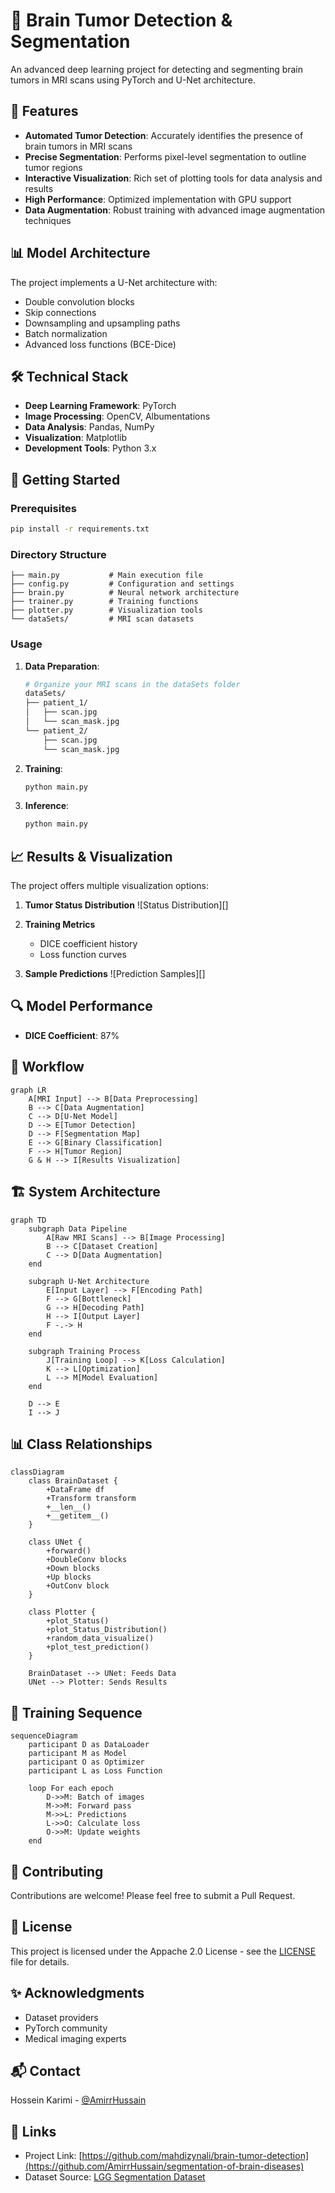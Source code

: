 # 🧠 Brain Tumor Detection & Segmentation

An advanced deep learning project for detecting and segmenting brain tumors in MRI scans using PyTorch and U-Net architecture.

## 🌟 Features

- **Automated Tumor Detection**: Accurately identifies the presence of brain tumors in MRI scans
- **Precise Segmentation**: Performs pixel-level segmentation to outline tumor regions
- **Interactive Visualization**: Rich set of plotting tools for data analysis and results
- **High Performance**: Optimized implementation with GPU support
- **Data Augmentation**: Robust training with advanced image augmentation techniques

## 📊 Model Architecture

The project implements a U-Net architecture with:

- Double convolution blocks
- Skip connections
- Downsampling and upsampling paths
- Batch normalization
- Advanced loss functions (BCE-Dice)

## 🛠️ Technical Stack

- **Deep Learning Framework**: PyTorch
- **Image Processing**: OpenCV, Albumentations
- **Data Analysis**: Pandas, NumPy
- **Visualization**: Matplotlib
- **Development Tools**: Python 3.x

## 🚀 Getting Started

### Prerequisites

```bash
pip install -r requirements.txt
```

### Directory Structure

```
├── main.py           # Main execution file
├── config.py         # Configuration and settings
├── brain.py          # Neural network architecture
├── trainer.py        # Training functions
├── plotter.py        # Visualization tools
└── dataSets/         # MRI scan datasets
```

### Usage

1. **Data Preparation**:
   ```bash
   # Organize your MRI scans in the dataSets folder
   dataSets/
   ├── patient_1/
   │   ├── scan.jpg
   │   └── scan_mask.jpg
   └── patient_2/
       ├── scan.jpg
       └── scan_mask.jpg
   ```

2. **Training**:
   ```python
   python main.py
   ```

3. **Inference**:
   ```python
   python main.py
   ```

## 📈 Results & Visualization

The project offers multiple visualization options:

1. **Tumor Status Distribution**
   ![Status Distribution][]

2. **Training Metrics**
   - DICE coefficient history
   - Loss function curves

3. **Sample Predictions**
   ![Prediction Samples][]

## 🔍 Model Performance

- **DICE Coefficient**: 87%

## 🔄 Workflow

```mermaid
graph LR
    A[MRI Input] --> B[Data Preprocessing]
    B --> C[Data Augmentation]
    C --> D[U-Net Model]
    D --> E[Tumor Detection]
    D --> F[Segmentation Map]
    E --> G[Binary Classification]
    F --> H[Tumor Region]
    G & H --> I[Results Visualization]
```

## 🏗️ System Architecture

```mermaid
graph TD
    subgraph Data Pipeline
        A[Raw MRI Scans] --> B[Image Processing]
        B --> C[Dataset Creation]
        C --> D[Data Augmentation]
    end
    
    subgraph U-Net Architecture
        E[Input Layer] --> F[Encoding Path]
        F --> G[Bottleneck]
        G --> H[Decoding Path]
        H --> I[Output Layer]
        F -.-> H
    end
    
    subgraph Training Process
        J[Training Loop] --> K[Loss Calculation]
        K --> L[Optimization]
        L --> M[Model Evaluation]
    end
    
    D --> E
    I --> J
```

## 📊 Class Relationships

```mermaid
classDiagram
    class BrainDataset {
        +DataFrame df
        +Transform transform
        +__len__()
        +__getitem__()
    }
    
    class UNet {
        +forward()
        +DoubleConv blocks
        +Down blocks
        +Up blocks
        +OutConv block
    }
    
    class Plotter {
        +plot_Status()
        +plot_Status_Distribution()
        +random_data_visualize()
        +plot_test_prediction()
    }
    
    BrainDataset --> UNet: Feeds Data
    UNet --> Plotter: Sends Results
```

## 🔄 Training Sequence

```mermaid
sequenceDiagram
    participant D as DataLoader
    participant M as Model
    participant O as Optimizer
    participant L as Loss Function
    
    loop For each epoch
        D->>M: Batch of images
        M->>M: Forward pass
        M->>L: Predictions
        L->>O: Calculate loss
        O->>M: Update weights
    end
```

## 🤝 Contributing

Contributions are welcome! Please feel free to submit a Pull Request.

## 📄 License

This project is licensed under the Appache 2.0 License - see the [LICENSE](LICENSE) file for details.

## ✨ Acknowledgments

- Dataset providers
- PyTorch community
- Medical imaging experts

## 📬 Contact

Hossein Karimi - [@AmirrHussain](https://github.com/AmirrHussain)

## 🔗 Links

- Project Link: [https://github.com/mahdizynali/brain-tumor-detection](https://github.com/AmirrHussain/segmentation-of-brain-diseases)
- Dataset Source: [LGG Segmentation Dataset](https://www.kaggle.com/datasets/mateuszbuda/lgg-mri-segmentation)
